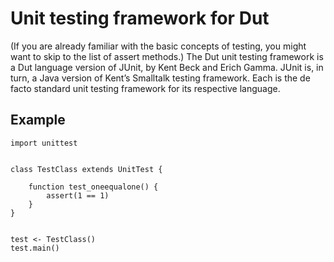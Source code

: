 # Unit testing framework for Dut

(If you are already familiar with the basic concepts of testing, you might want to skip to the list of assert methods.)
The Dut unit testing framework is a Dut language version of JUnit, by Kent Beck and Erich Gamma. JUnit is, in turn, a Java version of Kent’s Smalltalk testing framework. Each is the de facto standard unit testing framework for its respective language.

## Example


    import unittest


	class TestClass extends UnitTest {

		function test_oneequalone() {
			assert(1 == 1)
		}
	}


	test <- TestClass()
	test.main()

